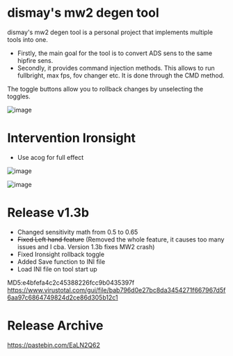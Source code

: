 # dismay's mw2 degen tool

dismay's mw2 degen tool is a personal project that implements multiple tools into one.

- Firstly, the main goal for the tool is to convert ADS sens to the same hipfire sens. 
- Secondly, it provides command injection methods. This allows to run fullbright, max fps, fov changer etc. It is done through the CMD method.

The toggle buttons allow you to rollback changes by unselecting the toggles.

![image](https://user-images.githubusercontent.com/93299449/160278060-f78033dc-223e-44f8-9652-c28dd56fe0d6.png)


# Intervention Ironsight
- Use acog for full effect

![image](https://user-images.githubusercontent.com/93299449/159416644-50258ad5-ab9a-4e40-94e5-d43165040bda.png)

![image](https://user-images.githubusercontent.com/93299449/159416701-7406aa88-faf0-46a9-a27a-e40812abbddf.png)


# Release v1.3b
- Changed sensitivity math from 0.5 to 0.65
- ~~Fixed Left hand feature~~ (Removed the whole feature, it causes too many issues and I cba. Version 1.3b fixes MW2 crash)
- Fixed Ironsight rollback toggle
- Added Save function to INI file
- Load INI file on tool start up

MD5:e4bfefa4c2c45388226fcc9b0435397f
https://www.virustotal.com/gui/file/bab796d0e27bc8da3454271f667967d5f6aa97c6864749824d2ce86d305b12c1

# Release Archive
https://pastebin.com/EaLN2Q62


